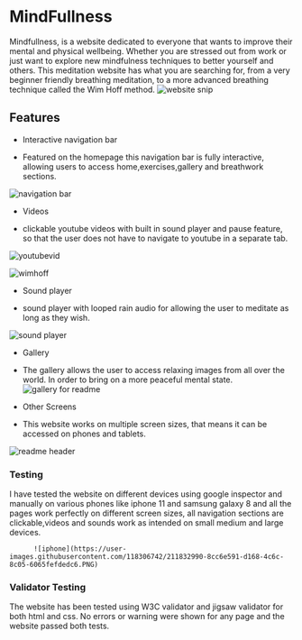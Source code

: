 # MindFullness

Mindfullness, is a website dedicated to everyone that wants to improve their mental and physical wellbeing.
Whether you are stressed out from work or just want to explore new mindfulness techniques to better yourself and others. 
This meditation website has what you are searching for, from a very beginner friendly breathing meditation,
to a more advanced breathing technique called the Wim Hoff method. 
![website snip](https://user-images.githubusercontent.com/118306742/211632252-27208df9-c891-4095-8a0a-dd05cedf30c5.PNG)


## Features

- Interactive navigation bar
 * Featured on the homepage this navigation bar is fully interactive,
 allowing users to access home,exercises,gallery and breathwork sections.
 
![navigation bar](https://user-images.githubusercontent.com/118306742/210639116-19b1d18b-bd97-4926-a61b-634ca98ab7d0.PNG)

- Videos  
* clickable youtube videos with built in sound player and pause feature,
  so that the user does not have to navigate to youtube in a separate tab.

![youtubevid](https://user-images.githubusercontent.com/118306742/211830186-9b82b2b5-b1a0-4e61-9eb9-f4bcffd7b2f7.PNG)

![wimhoff](https://user-images.githubusercontent.com/118306742/210642859-55960412-77f9-4494-b1bc-bda457e5657e.PNG)

- Sound player
* sound player with looped rain audio for allowing the user to meditate as long as they wish. 

![sound player](https://user-images.githubusercontent.com/118306742/210643873-5cc26653-c826-4c70-9b0d-7572ca24e4f5.PNG)

- Gallery
 * The gallery allows the user to access relaxing images from all over the world.
   In order to bring on a more peaceful mental state.
   ![gallery for readme](https://user-images.githubusercontent.com/118306742/210644578-56799d0a-d868-4fc2-8d73-4a9e66826c65.PNG)

- Other Screens 
* This website works on multiple screen sizes, that means it can be accessed on phones and tablets.

![readme header](https://user-images.githubusercontent.com/118306742/211646733-bdc38f62-4b7a-4aad-867c-a15be4f189e4.PNG)

### Testing

 I have tested the website on different devices using google inspector and manually on various phones like iphone 11 and samsung galaxy 8 and all the pages work perfectly on different screen sizes, all navigation sections are clickable,videos and sounds work as intended on small medium and large devices.
 
          ![iphone](https://user-images.githubusercontent.com/118306742/211832990-8cc6e591-d168-4c6c-8c05-6065fefdedc6.PNG)
 
 ### Validator Testing
  The website has been tested using W3C validator and jigsaw validator for both html and css. No errors or warning were shown for any page and the website passed both tests.
